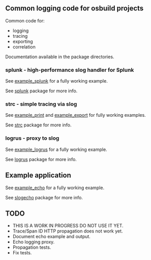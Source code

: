 ## Common logging code for osbuild projects

Common code for:

* logging
* tracing
* exporting
* correlation

Documentation available in the package directories.

### splunk - high-performance slog handler for Splunk

See [example_splunk](internal/example_splunk/main.go) for a fully working example.

See [splunk](pkg/splunk) package for more info.

### strc - simple tracing via slog

See [example_print](internal/example_print/main.go) and [example_export](internal/example_export/main.go) for fully working examples.

See [strc](pkg/strc) package for more info.

### logrus - proxy to slog

See [example_logrus](internal/example_logrus/main.go) for a fully working example.

See [logrus](pkg/logrus) package for more info.

## Example application

See [example_echo](internal/example_echo/main.go) for a fully working example.

See [slogecho](pkg/slogecho) package for more info.

## TODO

* THIS IS A WORK IN PROGRESS DO NOT USE IT YET.
* Trace/Span ID HTTP propagation does not work yet.
* Document echo example and output.
* Echo logging proxy.
* Propagation tests.
* Fix tests.
